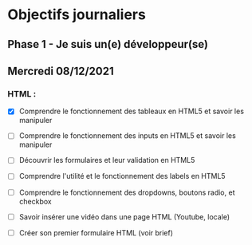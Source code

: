 # Objectifs journaliers

## Phase 1 - Je suis un(e) développeur(se)

## Mercredi 08/12/2021

### HTML :

  * [X] Comprendre le fonctionnement des tableaux en HTML5 et savoir les manipuler
  * [ ] Comprendre le fonctionnement des inputs en HTML5 et savoir les manipuler
  * [ ] Découvrir les formulaires et leur validation en HTML5
  * [ ] Comprendre l'utilité et le fonctionnement des labels en HTML5
  * [ ] Comprendre le fonctionnement des dropdowns, boutons radio, et checkbox
  * [ ] Savoir insérer une vidéo dans une page HTML (Youtube, locale)
  * [ ] Créer son premier formulaire HTML (voir brief)

